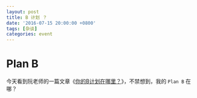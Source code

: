 ```yaml
---
layout: post
title: B 计划 ？
date: '2016-07-15 20:00:00 +0800'
tags: [杂谈]
categories: event
---
```


# Plan B

今天看到阮老师的一篇文章《[你的B计划在哪里？](http://www.ruanyifeng.com/blog/2016/03/plan-b.html)》，不禁想到，我的 `Plan B` 在哪？
